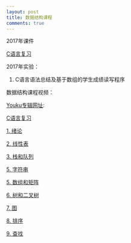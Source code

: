 ```yaml
---
layout: post
title: 数据结构课程
comments: true
---
```


2017年课件

[C语言复习](http://blog.hwdong.com/ds/C.pdf)

2017年实验：

1. C语言语法总结及基于数组的学生成绩读写程序


数据结构课程视频：

[Youku专辑网址](http://www.youku.com/playlist_show/id_26457128.html?sf=10100):

[C语言复习](http://v.youku.com/v_show/id_XMTQzNzEzMDkyMA==.html?f=26457128)

[1. 绪论](http://v.youku.com/v_show/id_XMTQzMTM1Nzc2MA==.html?f=26457128)

[2. 线性表](http://v.youku.com/v_show/id_XMTQ0NDM1NTQyOA==.html?f=26457128)

[3. 栈和队列](http://v.youku.com/v_show/id_XMTQzODI4MDMyNA==.html?f=26457128)

[5. 字符串](http://v.youku.com/v_show/id_XMTQzMTM4OTE0MA==.html?f=26457128)

[5. 数组和矩阵](http://v.youku.com/v_show/id_XMTQ4Mzk5MzA5Ng==.html)

[6. 树和二叉树](http://v.youku.com/v_show/id_XMTQzMTQxMzEzMg==.html?f=26457128)

[7. 图](http://v.youku.com/v_show/id_XMTQ4Mzk5NTIwNA==.html)

[8. 排序](http://v.youku.com/v_show/id_XMTQzMTUwNjkzNg==.html?f=26457128)

[9. 查找](http://v.youku.com/v_show/id_XMTQzMTU0MzkxNg==.html?f=26457128)

